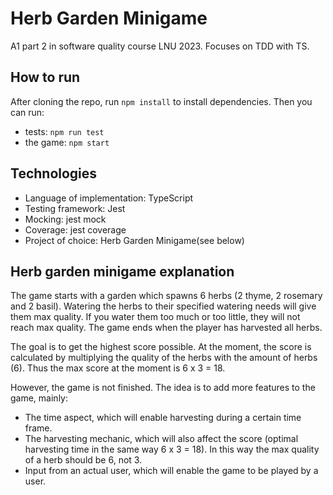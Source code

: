 # Herb Garden Minigame
A1 part 2 in software quality course LNU 2023. Focuses on TDD with TS.

## How to run
After cloning the repo, run `npm install` to install dependencies. Then you can run:
- tests: `npm run test`
- the game: `npm start`

## Technologies
- Language of implementation: TypeScript
- Testing framework: Jest
- Mocking: jest mock
- Coverage: jest coverage
- Project of choice: Herb Garden Minigame(see below)

## Herb garden minigame explanation
The game starts with a garden which spawns 6 herbs (2 thyme, 2 rosemary and 2 basil). Watering the herbs to their specified watering needs will give them max quality. If you water them too much or too little, they will not reach max quality. The game ends when the player has harvested all herbs. 

The goal is to get the highest score possible. At the moment, the score is calculated by multiplying the quality of the herbs with the amount of herbs (6). Thus the max score at the moment is 6 x 3 = 18.

However, the game is not finished. The idea is to add more features to the game, mainly:
- The time aspect, which will enable harvesting during a certain time frame.
- The harvesting mechanic, which will also affect the score (optimal harvesting time in the same way 6 x 3 = 18). In this way the max quality of a herb should be 6, not 3.
- Input from an actual user, which will enable the game to be played by a user.
